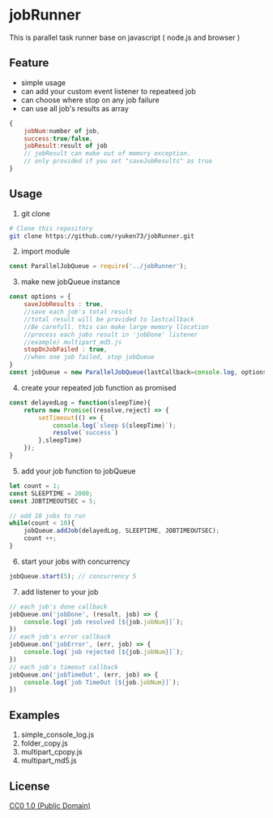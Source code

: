 # jobRunner
This is parallel task runner base on javascript ( node.js and browser )

## Feature
- simple usage
- can add your custom event listener to repeateed job
- can choose where stop on any job failure
- can use all job's results as array
```javascript
{
    jobNum:number of job, 
    success:true/false, 
    jobResult:result of job 
    // jobResult can make out of memory exception.
    // only provided if you set "saveJobResults" as true
}
```

## Usage

1. git clone
```bash
# Clone this repository
git clone https://github.com/ryuken73/jobRunner.git
```
2. import module
```javascript
const ParallelJobQueue = require('../jobRunner');
```

3. make new jobQueue instance
```javascript
const options = {
    saveJobResults : true, 
    //save each job's total result
    //total result will be provided to lastcallback 
    //Be carefull. this can make large memory llocation
    //process each jobs result in 'jobDone' listener
    //example) multipart_md5.js
    stopOnJobFailed : true,
    //when one job failed, stop jobQueue
}
const jobQueue = new ParallelJobQueue(lastCallback=console.log, options);
```

4. create your repeated job function as promised
```javascript
const delayedLog = function(sleepTime){
    return new Promise((resolve,reject) => {
        setTimeout(() => {
            console.log(`sleep ${sleepTime}`);
            resolve(`success`)           
        },sleepTime)
    });
}
```

5. add your job function to jobQueue
```javascript
let count = 1;
const SLEEPTIME = 2000;
const JOBTIMEOUTSEC = 5;

// add 10 jobs to run
while(count < 10){
    jobQueue.addJob(delayedLog, SLEEPTIME, JOBTIMEOUTSEC);
    count ++;
}
```

6. start your jobs with concurrency
```javascript
jobQueue.start(5); // concurrency 5
```

7. add listener to your job 
```javascript
// each job's done callback
jobQueue.on('jobDone', (result, job) => {
    console.log(`job resolved [${job.jobNum}]`);
})
// each job's error callback
jobQueue.on('jobError', (err, job) => {
    console.log(`job rejected [${job.jobNum}]`);
})
// each job's timeout callback
jobQueue.on('jobTimeOut', (err, job) => {
    console.log(`job TimeOut [${job.jobNum}]`);
})
```

## Examples

1. simple_console_log.js
2. folder_copy.js
3. multipart_cpopy.js
4. multipart_md5.js

## License

[CC0 1.0 (Public Domain)](LICENSE.md)